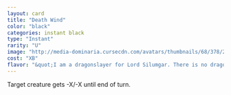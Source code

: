 ```yaml
---
layout: card
title: "Death Wind"
color: "black"
categories: instant black
type: "Instant"
rarity: "U"
image: "http://media-dominaria.cursecdn.com/avatars/thumbnails/68/378/200/283/635618462833926990.png"
cost: "XB"
flavor: "&quot;I am a dragonslayer for Lord Silumgar. There is no dragon save him who I fear.&quot;"
---
```


Target creature gets -X/-X until end of turn.
